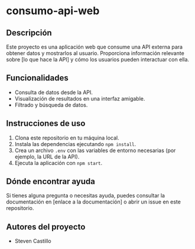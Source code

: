 # consumo-api-web

## Descripción

Este proyecto es una aplicación web que consume una API externa para obtener datos y mostrarlos al usuario. Proporciona información relevante sobre [lo que hace la API] y cómo los usuarios pueden interactuar con ella.

## Funcionalidades

- Consulta de datos desde la API.
- Visualización de resultados en una interfaz amigable.
- Filtrado y búsqueda de datos.

## Instrucciones de uso

1. Clona este repositorio en tu máquina local.
2. Instala las dependencias ejecutando `npm install`.
3. Crea un archivo `.env` con las variables de entorno necesarias (por ejemplo, la URL de la API).
4. Ejecuta la aplicación con `npm start`.

## Dónde encontrar ayuda

Si tienes alguna pregunta o necesitas ayuda, puedes consultar la documentación en [enlace a la documentación] o abrir un issue en este repositorio.

## Autores del proyecto

- Steven Castillo
  


